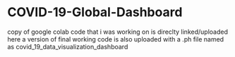 # COVID-19-Global-Dashboard
copy of google colab code that i was working on is direclty linked/uploaded here
a version of final working code is also uploaded with a .ph file named as covid_19_data_visualization_dashboard
